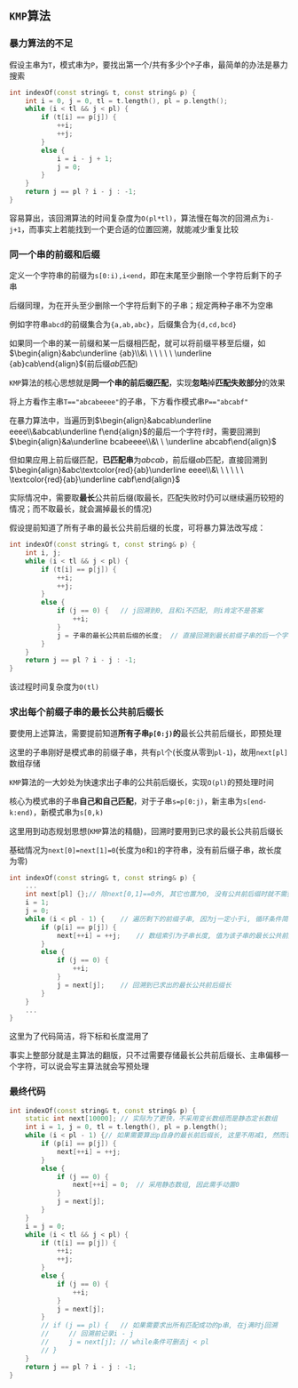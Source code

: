 ## `KMP`算法

### 暴力算法的不足

假设主串为`T`，模式串为`P`，要找出第一个/共有多少个`P`子串，最简单的办法是暴力搜索

```c++
int indexOf(const string& t, const string& p) {
    int i = 0, j = 0, tl = t.length(), pl = p.length();
	while (i < tl && j < pl) {
        if (t[i] == p[j]) {
            ++i;
            ++j;
        }
        else {
            i = i - j + 1;
            j = 0;
        }
    }
    return j == pl ? i - j : -1;
}
```

容易算出，该回溯算法的时间复杂度为`O(pl*tl)`，算法慢在每次的回溯点为`i-j+1`，而事实上若能找到一个更合适的位置回溯，就能减少重复比较

### 同一个串的前缀和后缀

定义一个字符串的前缀为`s[0:i),i<end`，即在末尾至少删除一个字符后剩下的子串

后缀同理，为在开头至少删除一个字符后剩下的子串；规定两种子串不为空串

例如字符串`abcd`的前缀集合为`{a,ab,abc}`，后缀集合为`{d,cd,bcd}`

如果同一个串的某一前缀和某一后缀相匹配，就可以将前缀平移至后缀，如$\begin{align}&abc\underline {ab}\\&\ \ \ \ \ \ \underline {ab}cab\end{align}$(前后缀$ab$匹配)

`KMP`算法的核心思想就是**同一个串的前后缀匹配**，实现**忽略**掉**匹配失败部分**的效果

将上方看作主串`T=="abcabeeee"`的子串，下方看作模式串`P=="abcabf"`

在暴力算法中，当遍历到$\begin{align}&abcab\underline eeee\\&abcab\underline f\end{align}$的最后一个字符`f`时，需要回溯到$\begin{align}&a\underline bcabeeee\\&\ \ \underline abcabf\end{align}$

但如果应用上前后缀匹配，**已匹配串**为$abcab$，前后缀$ab$匹配，直接回溯到$\begin{align}&abc\textcolor{red}{ab}\underline eeee\\&\ \ \ \ \ \ \textcolor{red}{ab}\underline cabf\end{align}$

实际情况中，需要取**最长**公共前后缀(取最长，匹配失败时仍可以继续遍历较短的情况；而不取最长，就会漏掉最长的情况)

假设提前知道了所有子串的最长公共前后缀的长度，可将暴力算法改写成：

```c++
int indexOf(const string& t, const string& p) {
    int i, j;
    while (i < tl && j < pl) {
        if (t[i] == p[j]) {
            ++i;
            ++j;
        }
        else {
            if (j == 0) {	// j回溯到0, 且和i不匹配, 则i肯定不是答案
                ++i;
            }
            j = 子串的最长公共前后缀的长度;	// 直接回溯到最长前缀子串的后一个字符
        }
    }
    return j == pl ? i - j : -1;
}
```

该过程时间复杂度为`O(tl)`

### 求出每个前缀子串的最长公共前后缀长

要使用上述算法，需要提前知道**所有子串`p[0:j)`的**最长公共前后缀长，即预处理

这里的子串刚好是模式串的前缀子串，共有`pl`个(长度从零到`pl-1`)，故用`next[pl]`数组存储

`KMP`算法的一大妙处为快速求出子串的公共前后缀长，实现`O(pl)`的预处理时间

核心为模式串的子串**自己和自己匹配**，对于子串`s=p[0:j)`，新主串为`s[end-k:end)`，新模式串为`s[0,k)`

这里用到动态规划思想(`KMP`算法的精髓)，回溯时要用到已求的最长公共前后缀长

基础情况为`next[0]=next[1]=0`(长度为`0`和`1`的字符串，没有前后缀子串，故长度为零)

```c++
int indexOf(const string& t, const string& p) {
    ...
    int next[pl] {};// 除next[0,1]==0外, 其它也置为0, 没有公共前后缀时就不需要修改
    i = 1;
    j = 0;
    while (i < pl - 1) {	// 遍历剩下的前缀子串, 因为j一定小于i, 循环条件简化
        if (p[i] == p[j]) {
            next[++i] = ++j;	// 数组索引为子串长度, 值为该子串的最长公共前后缀的长度
        }
        else {
            if (j == 0) {
                ++i;
            }
            j = next[j];	// 回溯到已求出的最长公共前后缀长
        }
    }
    ...
}
```

这里为了代码简洁，将下标和长度混用了

事实上整部分就是主算法的翻版，只不过需要存储最长公共前后缀长、主串偏移一个字符，可以说会写主算法就会写预处理

### 最终代码

```c++
int indexOf(const string& t, const string& p) {
    static int next[10000];	// 实际为了更快，不采用变长数组而是静态定长数组
    int i = 1, j = 0, tl = t.length(), pl = p.length();
    while (i < pl - 1) {// 如果需要算出p自身的最长前后缀长, 这里不用减1, 然而该算法不需要该信息
        if (p[i] == p[j]) {
            next[++i] = ++j;
        }
        else {
            if (j == 0) {
                next[++i] = 0;	// 采用静态数组, 因此需手动置0
            }
            j = next[j];
        }
    }
    i = j = 0;
    while (i < tl && j < pl) {
        if (t[i] == p[j]) {
            ++i;
            ++j;
        }
        else {
            if (j == 0) {
                ++i;
            }
            j = next[j];
        }
        // if (j == pl) {	// 如果需要求出所有匹配成功的p串, 在j满时j回溯
        //	   // 回溯前记录i - j
        //     j = next[j];	// while条件可删去j < pl
        // }
    }
    return j == pl ? i - j : -1;
}
```

